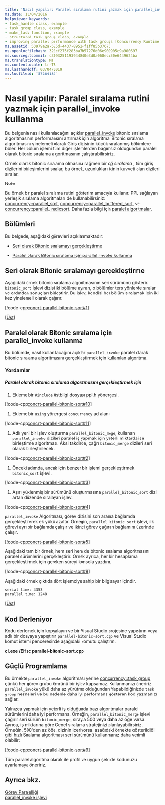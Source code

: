 ```yaml
---
title: 'Nasıl yapılır: Paralel sıralama rutini yazmak için parallel_invoke kullanma'
ms.date: 11/04/2016
helpviewer_keywords:
- task_handle class, example
- task_group class, example
- make_task function, example
- structured_task_group class, example
- improving parallel performance with task groups [Concurrency Runtime]
ms.assetid: 53979a2a-525d-4437-8952-f1ff85b37673
ms.openlocfilehash: 329cf275f283ba7b57276d06e909905c9a900697
ms.sourcegitcommit: c3093251193944840e3d0a068ecc30e6449624ba
ms.translationtype: MT
ms.contentlocale: tr-TR
ms.lasthandoff: 03/04/2019
ms.locfileid: "57284183"
---
```

# <a name="how-to-use-parallelinvoke-to-write-a-parallel-sort-routine"></a>Nasıl yapılır: Paralel sıralama rutini yazmak için parallel_invoke kullanma

Bu belgenin nasıl kullanılacağını açıklar [parallel_invoke](../../parallel/concrt/parallel-algorithms.md#parallel_invoke) bitonic sıralama algoritmasının performansını artırmak için algoritma. Bitonic sıralama algoritmasını yinelemeli olarak Giriş dizisinin küçük sıralanmış bölümlere böler. Her bölüm işlemi tüm diğer işlemlerden bağımsız olduğundan paralel olarak bitonic sıralama algoritmasının çalıştırabilirsiniz.

Örnek olarak bitonic sıralama olmasına rağmen bir *ağ sıralama* , tüm giriş dizilerini birleşimlerini sıralar, bu örnek, uzunlukları ikinin kuvveti olan dizileri sıralar.

> [!NOTE]
>  Bu örnek bir paralel sıralama rutini gösterim amacıyla kullanır. PPL sağlayan yerleşik sıralama algoritmaları de kullanabilirsiniz: [concurrency::parallel_sort](reference/concurrency-namespace-functions.md#parallel_sort), [concurrency::parallel_buffered_sort](reference/concurrency-namespace-functions.md#parallel_buffered_sort), ve [concurrency::parallel_ radixsort](reference/concurrency-namespace-functions.md#parallel_radixsort). Daha fazla bilgi için [paralel algoritmalar](../../parallel/concrt/parallel-algorithms.md).

##  <a name="top"></a> Bölümleri

Bu belgede, aşağıdaki görevleri açıklanmaktadır:

- [Seri olarak Bitonic sıralamayı gerçekleştirme](#serial)

- [Paralel olarak Bitonic sıralama için parallel_invoke kullanma](#parallel)

##  <a name="serial"></a> Seri olarak Bitonic sıralamayı gerçekleştirme

Aşağıdaki örnek bitonic sıralama algoritmasının seri sürümünü gösterir. `bitonic_sort` İşlevi dizisi iki bölüme ayıran, o bölümler ters yönlerde sıralar ve ardından sonuçları birleştirir. Bu işlev, kendisi her bölüm sıralamak için iki kez yinelemeli olarak çağırır.

[!code-cpp[concrt-parallel-bitonic-sort#1](../../parallel/concrt/codesnippet/cpp/how-to-use-parallel-invoke-to-write-a-parallel-sort-routine_1.cpp)]

[[Üst](#top)]

##  <a name="parallel"></a> Paralel olarak Bitonic sıralama için parallel_invoke kullanma

Bu bölümde, nasıl kullanılacağını açıklar `parallel_invoke` paralel olarak bitonic sıralama algoritmasını gerçekleştirmek için kullanılan algoritma.

### <a name="procedures"></a>Yordamlar

##### <a name="to-perform-the-bitonic-sort-algorithm-in-parallel"></a>Paralel olarak bitonic sıralama algoritmasını gerçekleştirmek için

1. Ekleme bir `#include` üstbilgi dosyası ppl.h yönergesi.

[!code-cpp[concrt-parallel-bitonic-sort#10](../../parallel/concrt/codesnippet/cpp/how-to-use-parallel-invoke-to-write-a-parallel-sort-routine_2.cpp)]

1. Ekleme bir `using` yönergesi `concurrency` ad alanı.

[!code-cpp[concrt-parallel-bitonic-sort#11](../../parallel/concrt/codesnippet/cpp/how-to-use-parallel-invoke-to-write-a-parallel-sort-routine_3.cpp)]

1. Adlı yeni bir işlev oluşturma `parallel_bitonic_mege`, kullanan `parallel_invoke` dizileri paralel iş yapmak için yeterli miktarda ise birleştirme algoritması. Aksi takdirde, çağrı `bitonic_merge` dizileri seri olarak birleştirilecek.

[!code-cpp[concrt-parallel-bitonic-sort#2](../../parallel/concrt/codesnippet/cpp/how-to-use-parallel-invoke-to-write-a-parallel-sort-routine_4.cpp)]

1. Önceki adımda, ancak için benzer bir işlemi gerçekleştirmek `bitonic_sort` işlevi.

[!code-cpp[concrt-parallel-bitonic-sort#3](../../parallel/concrt/codesnippet/cpp/how-to-use-parallel-invoke-to-write-a-parallel-sort-routine_5.cpp)]

1. Aşırı yüklenmiş bir sürümünü oluşturmasına `parallel_bitonic_sort` dizi artan düzende sıralayan işlev.

[!code-cpp[concrt-parallel-bitonic-sort#4](../../parallel/concrt/codesnippet/cpp/how-to-use-parallel-invoke-to-write-a-parallel-sort-routine_6.cpp)]

`parallel_invoke` Algoritması, görev dizisini son arama bağlamda gerçekleştirerek ek yükü azaltır. Örneğin, `parallel_bitonic_sort` işlevi, ilk görevi ayrı bir bağlamda çalışır ve ikinci görev çağıran bağlamını üzerinde çalışır.

[!code-cpp[concrt-parallel-bitonic-sort#5](../../parallel/concrt/codesnippet/cpp/how-to-use-parallel-invoke-to-write-a-parallel-sort-routine_7.cpp)]

Aşağıdaki tam bir örnek, hem seri hem de bitonic sıralama algoritmasını paralel sürümlerini gerçekleştirir. Örnek ayrıca, her bir hesaplama gerçekleştirmek için gereken süreyi konsola yazdırır.

[!code-cpp[concrt-parallel-bitonic-sort#8](../../parallel/concrt/codesnippet/cpp/how-to-use-parallel-invoke-to-write-a-parallel-sort-routine_8.cpp)]

Aşağıdaki örnek çıktıda dört işlemciye sahip bir bilgisayar içindir.

```Output
serial time: 4353
parallel time: 1248
```

[[Üst](#top)]

## <a name="compiling-the-code"></a>Kod Derleniyor

Kodu derlemek için kopyalayın ve bir Visual Studio projesine yapıştırın veya adlı bir dosyaya yapıştırın `parallel-bitonic-sort.cpp` ve Visual Studio komut istemi penceresinde aşağıdaki komutu çalıştırın.

**cl.exe /EHsc parallel-bitonic-sort.cpp**

## <a name="robust-programming"></a>Güçlü Programlama

Bu örnekte `parallel_invoke` algoritması yerine [concurrency::task_group](reference/task-group-class.md) çünkü her görev grubu ömrünü bir işlev kapsamaz. Kullanmanızı öneririz `parallel_invoke` yükü daha az yürütme olduğundan Yapabildiğinizde `task group` nesneleri ve bu nedenle daha iyi performans gösteren kod yazmanızı sağlar.

Yalnızca yapmak için yeterli iş olduğunda bazı algoritmalar paralel sürümlerini daha iyi performans. Örneğin, `parallel_bitonic_merge` işlevi çağırır seri sürüm `bitonic_merge`, sırayla 500 veya daha az öğe varsa. Ayrıca, iş miktarına göre Genel sıralama stratejinizi planlayabilirsiniz. Örneğin, 500'den az öğe, dizinin içeriyorsa, aşağıdaki örnekte gösterildiği gibi hızlı Sıralama algoritması seri sürümünü kullanmanız daha verimli olabilir:

[!code-cpp[concrt-parallel-bitonic-sort#9](../../parallel/concrt/codesnippet/cpp/how-to-use-parallel-invoke-to-write-a-parallel-sort-routine_9.cpp)]

Tüm paralel algoritma olarak ile profil ve uygun şekilde kodunuzu ayarlamaya öneririz.

## <a name="see-also"></a>Ayrıca bkz.

[Görev Paralelliği](../../parallel/concrt/task-parallelism-concurrency-runtime.md)<br/>
[parallel_invoke işlevi](reference/concurrency-namespace-functions.md#parallel_invoke)
